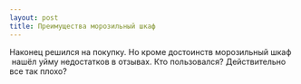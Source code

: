 ```yaml
---
layout: post 
title: Преимущества морозильный шкаф ‌ ‌ 
--- 
```

Наконец решился на покупку. Но кроме достоинств морозильный шкаф ‌ ‌ нашёл уйму недостатков в отзывах. Кто пользовался? Действительно все так плохо?